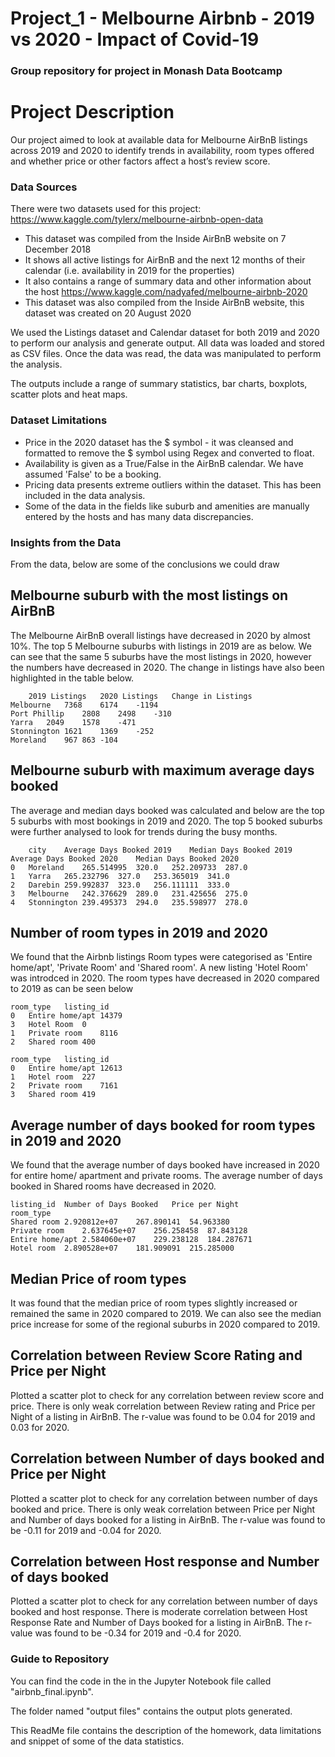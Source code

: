 # Project_1 - Melbourne Airbnb - 2019 vs 2020 - Impact of Covid-19
### Group repository for project in Monash Data Bootcamp

# Project Description

Our project aimed to look at available data for Melbourne AirBnB listings across 2019 and 2020 to identify trends in availability, room types offered and whether price or other factors affect a host’s review score.

### Data Sources
There were two datasets used for this project:
https://www.kaggle.com/tylerx/melbourne-airbnb-open-data
  * This dataset was compiled from the Inside AirBnB website on 7 December 2018
  * It shows all active listings for AirBnB and the next 12 months of their calendar (i.e. availability in 2019 for the properties)
  * It also contains a range of summary data and other information about the host
https://www.kaggle.com/nadyafed/melbourne-airbnb-2020
  * This dataset was also compiled from the Inside AirBnB website, this dataset was created on 20 August 2020

We used the Listings dataset and Calendar dataset for both 2019 and 2020 to perform our analysis and generate output. All data was loaded and stored as CSV files.
Once the data was read, the data was manipulated to perform the analysis.

The outputs include a range of summary statistics, bar charts, boxplots, scatter plots and heat maps.

### Dataset Limitations

* Price in the 2020 dataset has the $ symbol - it was cleansed and formatted to remove the $ symbol using Regex and converted to float. 
* Availability is given as a True/False in the AirBnB calendar. We have assumed 'False' to be a booking.
* Pricing data presents extreme outliers within the dataset. This has been included in the data analysis. 
* Some of the data in the fields like suburb and amenities are manually entered by the hosts and has many data discrepancies.

### Insights from the Data

From the data, below are some of the conclusions we could draw

## Melbourne suburb with the most listings on AirBnB

The Melbourne AirBnB overall listings have decreased in 2020 by almost 10%. The top 5 Melbourne suburbs with listings in 2019  are as below. We can see that the same 5 suburbs have the most listings in 2020, however the numbers have decreased in 2020.
The change in listings have also been highlighted in the table below.

```
	2019 Listings	2020 Listings	Change in Listings
Melbourne	7368	6174	-1194
Port Phillip	2808	2498	-310
Yarra	2049	1578	-471
Stonnington	1621	1369	-252
Moreland	967	863	-104	
```

## Melbourne suburb with maximum average days booked

The average and median days booked was calculated and below are the top 5 suburbs with most bookings in 2019 and 2020.
The top 5 booked suburbs were further analysed to look for trends during the busy months.

```
	city	Average Days Booked 2019	Median Days Booked 2019	Average Days Booked 2020	Median Days Booked 2020
0	Moreland	265.514995	320.0	252.209733	287.0
1	Yarra	265.232796	327.0	253.365019	341.0
2	Darebin	259.992837	323.0	256.111111	333.0
3	Melbourne	242.376629	289.0	231.425656	275.0
4	Stonnington	239.495373	294.0	235.598977	278.0
```

## Number of room types in 2019 and 2020

We found that the Airbnb listings Room types were categorised as 'Entire home/apt', 'Private Room' and 'Shared room'. A new listing 'Hotel Room' was introdced in 2020. The room types have decreased in 2020 compared to 2019 as can be seen below

```
room_type	listing_id
0	Entire home/apt	14379
3	Hotel Room	0
1	Private room	8116
2	Shared room	400
```
```
room_type	listing_id
0	Entire home/apt	12613
1	Hotel room	227
2	Private room	7161
3	Shared room	419
```

## Average number of days booked for room types in 2019 and 2020

We found that the average number of days booked have increased in 2020 for entire home/ apartment and private rooms. The average number of days booked in Shared rooms have decreased in 2020.
```
listing_id	Number of Days Booked	Price per Night
room_type			
Shared room	2.920812e+07	267.890141	54.963380
Private room	2.637645e+07	256.258458	87.843128
Entire home/apt	2.584060e+07	229.238128	184.287671
Hotel room	2.890528e+07	181.909091	215.285000
```

## Median Price of room types 
It was found that the median price of room types slightly increased or remained the same in 2020 compared to 2019. We can also see the median price increase for some of the regional suburbs in 2020 compared to 2019.

## Correlation between Review Score Rating and Price per Night
Plotted a scatter plot to check for any correlation between review score and price. There is only weak correlation between Review rating and Price per Night of a listing in AirBnB. The r-value was found to be 0.04 for 2019 and 0.03 for 2020.

## Correlation between Number of days booked and Price per Night
Plotted a scatter plot to check for any correlation between number of days booked and price. There is only weak correlation between Price per Night and Number of days booked for a listing in AirBnB. The r-value was found to be -0.11 for 2019 and -0.04 for 2020.

## Correlation between Host response and Number of days booked
Plotted a scatter plot to check for any correlation between number of days booked and host response. There is moderate correlation between Host Response Rate and Number of Days booked for a listing in AirBnB. The r-value was found to be -0.34 for 2019 and -0.4 for 2020.


### Guide to Repository

You can find the code in the in the Jupyter Notebook file called "airbnb_final.ipynb".

The folder named "output files" contains the output plots generated.

This ReadMe file contains the description of the homework, data limitations and snippet of some of the data statistics.


